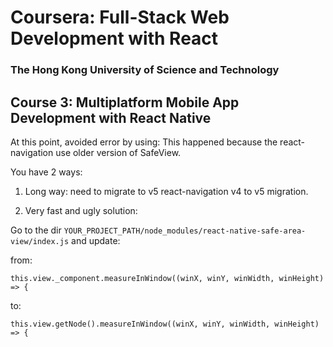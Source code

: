 # Coursera: Full-Stack Web Development with React

### The Hong Kong University of Science and Technology

## Course 3: Multiplatform Mobile App Development with React Native

At this point, avoided error by using:
This happened because the react-navigation use older version of SafeView.

You have 2 ways:

1. Long way: need to migrate to v5 react-navigation v4 to v5 migration.

2. Very fast and ugly solution:

Go to the dir `YOUR_PROJECT_PATH/node_modules/react-native-safe-area-view/index.js` and update:

from:

`this.view._component.measureInWindow((winX, winY, winWidth, winHeight) => {`

to:

`this.view.getNode().measureInWindow((winX, winY, winWidth, winHeight) => {`
